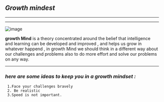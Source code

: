 ## _Growth mindest_

---------
---------

![image](https://www.citrusgroup.com.au/wp-content/uploads/2020/02/Growth-Mindset-hero.jpg)

**growth Mind**   is a theory concentrated around the belief that intelligence and learning can be developed and improved , and helps us grow in whatever happend , in growth Mind we should think in a different way about our challenges and problems also to do more effort and solve our problems on any way.


------

  ### *_here are some ideas to keep you in a growth mindset :_*

     1.Face your challenges bravely
     2. Be realistic
     3.Speed is not important.
